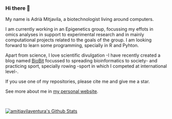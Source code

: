 ### Hi there 👋

My name is Adrià Mitjavila, a biotechnologist living around computers.

I am currently working in an Epigenetics group, focussing my effots in omics analyses in support to experimental research and in mainly computational projects related to the goals of the group. I am looking forward to learn some programming, specially in R and Pyhton.

Apart from science, I love scientific divulgation -I have recently created a blog named [BioBit](https://biobit.netlify.app) focussed to spreading bioinformatics to society- and practicing sport, specially rowing -sport in which I competed at international level-.

If you use one of my repositories, please cite me and give me a star.

See more about me in [my personal website](https://amitjavilaventura.github.io).

<br>

[![amitjavilaventura's Github Stats](https://github-readme-stats.vercel.app/api?username=amitjavilaventura&count_private=true&show_icons=true&theme=radical)](https://github.com/anuraghazra/github-readme-stats)

<br>

<!--
Show Readme Stats
[![amitjavilaventura's Top Langs](https://github-readme-stats.vercel.app/api/top-langs/?username=amitjavilaventura&hide=html&layout=compact)](https://github.com/anuraghazra/github-readme-stats)
-->



<!--
**amitjavilaventura/amitjavilaventura** is a ✨ _special_ ✨ repository because its `README.md` (this file) appears on your GitHub profile.

Here are some ideas to get you started:

- 🔭 I’m currently working on ...
- 🌱 I’m currently learning ...
- 👯 I’m looking to collaborate on ...
- 🤔 I’m looking for help with ...
- 💬 Ask me about ...
- 📫 How to reach me: ...
- 😄 Pronouns: ...
- ⚡ Fun fact: ...
-->
